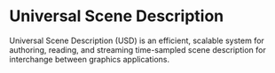 # Universal Scene Description

Universal Scene Description (USD) is an efficient, scalable system for authoring, reading, and streaming time-sampled scene description for interchange between graphics applications.

